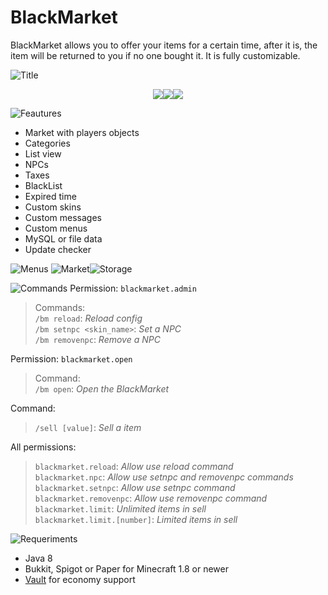 # BlackMarket
BlackMarket allows you to offer your items for a certain time, after it is, the item will be returned to you if no one bought it. It is fully customizable.​

![Title](https://proxy.spigotmc.org/157bdc6792fe1320f37011622025f735dfea6294?url=https%3A%2F%2Fi.ibb.co%2F9gwpgmH%2Ftitle.png)
<p align="center"><a href="https://www.spigotmc.org/resources/authors/minecraftdorado.70124/"><img src="https://proxy.spigotmc.org/9feb776901f305f94b33e44ed729d43fdd163a71?url=https%3A%2F%2Fi.ibb.co%2FLRThC2w%2Fother.png"></a><a href="https://discord.gg/gBd9SYUHba"><img src="https://proxy.spigotmc.org/6746f6c7a54374f9734870bd97b31e3d32853a80?url=https%3A%2F%2Fi.ibb.co%2F2FppCFB%2Fdiscord.png"></a><a href="https://paypal.me/minecraftdorado?locale.x=es_XC"><img src="https://proxy.spigotmc.org/28c20e0a1c535890163249f0616eed04cb6cf236?url=https%3A%2F%2Fi.ibb.co%2FbNVGrXk%2Fdonate.png"></a></p>

![Feautures](https://www.spigotmc.org/attachments/features-png.573354/)
- Market with players objects
- Categories
- List view
- NPCs
- Taxes
- BlackList
- Expired time
- Custom skins
- Custom messages
- Custom menus
- MySQL or file data
- Update checker

![Menus](https://www.spigotmc.org/attachments/menus-png.573355/)
![Market](https://www.spigotmc.org/attachments/market-png.573362/)![Storage](https://www.spigotmc.org/attachments/storage-png.573361/)

![Commands](https://www.spigotmc.org/attachments/commands-png.573353/)
Permission: <code>blackmarket.admin</code>
> Commands:
<br/><code>/bm reload</code>: *Reload config*
<br/><code>/bm setnpc <skin_name></code>: *Set a NPC*
<br/><code>/bm removenpc</code>: *Remove a NPC*

Permission: <code>blackmarket.open</code>
> Command:
<br/><code>/bm open</code>: *Open the BlackMarket*

Command:
> <code>/sell [value]</code>: *Sell a item*

All permissions:
><code>blackmarket.reload</code>: *Allow use reload command*
<br/><code>blackmarket.npc</code>: *Allow use setnpc and removenpc commands*
<br/><code>blackmarket.setnpc</code>: *Allow use setnpc command*
<br/><code>blackmarket.removenpc</code>: *Allow use removenpc command*
<br/><code>blackmarket.limit</code>: *Unlimited items in sell*
<br/><code>blackmarket.limit.[number]</code>: *Limited items in sell*

![Requeriments](https://www.spigotmc.org/attachments/requeriments-png.573356/)
- Java 8
- Bukkit, Spigot or Paper for Minecraft 1.8 or newer
- [Vault](https://www.spigotmc.org/resources/vault.34315/) for economy support
